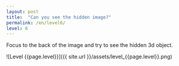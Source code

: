 ```yaml
---
layout: post
title:  "Can you see the hidden image?"
permalink: /en/level6/
level: 6
---
```

Focus to the back of the image and try to see the hidden 3d object.

![Level {{page.level}}]({{ site.url }}/assets/level_{{page.level}}.png)